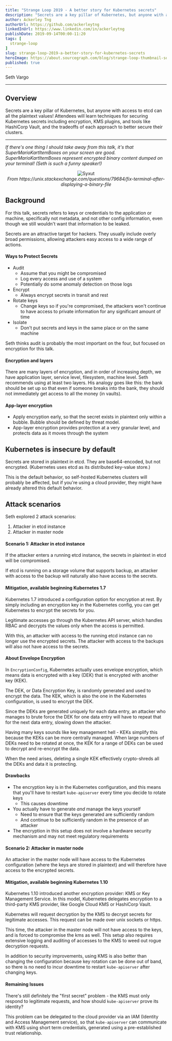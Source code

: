 ```yaml
---
title: "Strange Loop 2019 - A better story for Kubernetes secrets"
description: "Secrets are a key pillar of Kubernetes, but anyone with access to etcd can all the plaintext values! Attendees will learn techniques for securing Kubernetes secrets including encryption, KMS plugins, and tools like HashiCorp Vault, and the tradeoffs of each approach to better secure their clusters."
author: Ackerley Tng
authorUrl: https://github.com/ackerleytng
linkedInUrl: https://www.linkedin.com/in/ackerleytng
publishDate: 2019-09-14T00:00-11:20
tags: [
  strange-loop
]
slug: strange-loop-2019-a-better-story-for-kubernetes-secrets
heroImage: https://about.sourcegraph.com/blog/strange-loop-thumbnail-square-v2.jpg
published: true
---
```


<div className="container p-0 liveblog-presenters">
  <div className="row m-0">
      <p className=" mr-12 m-0">
        <span className="liveblog-presenters__name">Seth Vargo</span>
        <a href="https://twitter.com/sethvargo" target="_blank" title="Twitter"><i className="fa fa-twitter pr-2"></i></a>
        <a href="https://github.com/sethvargo" target="_blank" title="GitHub"><i className="fa fa-github pr-2"></i></a>
        <a href="https://www.sethvargo.com/" target="_blank" title="Speaker's site"><i className="fa fa-globe pr-2"></i></a>
      </p>
  </div>
</div>

---

## Overview

Secrets are a key pillar of Kubernetes, but anyone with access to etcd can all the plaintext values! Attendees will learn techniques for securing Kubernetes secrets including encryption, KMS plugins, and tools like HashiCorp Vault, and the tradeoffs of each approach to better secure their clusters.

---

*If there's one thing I should take away from this talk, it's that SuperMarioKartItemBoxes on your screen are good. SuperMarioKartItemBoxes represent encrypted binary content dumped on your terminal! (Seth is such a funny speaker!)*

<center>
  <img src="https://i.stack.imgur.com/SYxut.png" alt="Syxut" />
  <br/>
  <i>From https://unix.stackexchange.com/questions/79684/fix-terminal-after-displaying-a-binary-file</i>
</center>

## Background

For this talk, secrets refers to keys or credentials to the application or machine, specifically not metadata, and not other config information, even though we still wouldn't want that information to be leaked.

Secrets are an attractive target for hackers. They usually include overly broad permissions, allowing attackers easy access to a wide range of actions.

#### Ways to Protect Secrets

+ Audit
  + Assume that you might be compromised
  + Log every access and use of a system
  + Potentially do some anomaly detection on those logs
+ Encrypt
  + Always encrypt secrets in transit and rest
+ Rotate keys
  + Change keys so if you're compromised, the attackers won't continue to have access to private information for any significant amount of time
+ Isolate
  + Don't put secrets and keys in the same place or on the same machine

Seth thinks audit is probably the most important on the four, but focused on encryption for this talk.

#### Encryption and layers

There are many layers of encryption, and in order of increasing depth, we have application layer, service level, filesystem, machine level. Seth recommends using at least two layers. His analogy goes like this: the bank should be set up so that even if someone breaks into the bank, they should not immediately get access to all the money (in vaults).

#### App-layer encryption

+ Apply encryption early, so that the secret exists in plaintext only within a bubble. Bubble should be defined by threat model.
+ App-layer encryption provides protection at a very granular level, and protects data as it moves through the system

## Kubernetes is insecure by default

Secrets are stored in plaintext in etcd. They are base64-encoded, but not encrypted. (Kubernetes uses etcd as its distributed key-value store.)

This is the default behavior, so self-hosted Kubernetes clusters will probably be affected, but if you're using a cloud provider, they might have already altered this default behavior.

## Attack scenarios

Seth explored 2 attack scenarios:

1. Attacker in etcd instance
2. Attacker in master node

#### Scenario 1: Attacker in etcd instance

If the attacker enters a running etcd instance, the secrets in plaintext in etcd will be compromised.

If etcd is running on a storage volume that supports backup, an attacker with access to the backup will naturally also have access to the secrets.

#### Mitigation, available beginning Kubernetes 1.7

Kubernetes 1.7 introduced a configuration option for encryption at rest. By simply including an encryption key in the Kubernetes config, you can get Kubernetes to encrypt the secrets for you.

Legitimate accesses go through the Kubernetes API server, which handles RBAC and decrypts the values only when the access is permitted.

With this, an attacker with access to the running etcd instance can no longer use the encrypted secrets. The attacker with access to the backups will also not have access to the secrets.

#### About Envelope Encryption

In `EncryptionConfig`, Kubernetes actually uses envelope encryption, which means data is encrypted with a key (DEK) that is encrypted with another key (KEK).

The DEK, or Data Encryption Key, is randomly generated and used to encrypt the data. The KEK, which is also the one in the Kubernetes configuration, is used to encrypt the DEK.

Since the DEKs are generated uniquely for each data entry, an attacker who manages to brute force the DEK for one data entry will have to repeat that for the next data entry, slowing down the attacker.

Having many keys sounds like key management hell - KEKs simplify this because the KEKs can be more centrally managed. When large numbers of DEKs need to be rotated at once, the KEK for a range of DEKs can be used to decrypt and re-encrypt the data.

When the need arises, deleting a single KEK effectively crypto-shreds all the DEKs and data it is protecting.

#### Drawbacks

+ The encryption key is in the Kubernetes configuration, and this means that you'll have to restart `kube-apiserver` every time you decide to rotate keys
  + This causes downtime
+ You actually have to generate *and* manage the keys yourself
  + Need to ensure that the keys generated are sufficiently random
  + And continue to be sufficiently random in the presence of an attacker
+ The encryption in this setup does not involve a hardware security mechanism and may not meet regulatory requirements

#### Scenario 2: Attacker in master node

An attacker in the master node will have access to the Kubernetes configuration (where the keys are stored in plaintext) and will therefore have access to the encrypted secrets.

#### Mitigation, available beginning Kubernetes 1.10

Kubernetes 1.10 introduced another encryption provider: KMS or Key Management Service. In this model, Kubernetes delegates encryption to a third-party KMS provider, like Google Cloud KMS or HashiCorp Vault.

Kubernetes will request decryption by the KMS to decrypt secrets for legitimate accesses. This request can be made over unix sockets or https.

This time, the attacker in the master node will not have access to the keys, and is forced to compromise the kms as well. This setup also requires extensive logging and auditing of accesses to the KMS to weed out rogue decryption requests.

In addition to security improvements, using KMS is also better than changing the configuration because key rotation can be done out of band, so there is no need to incur downtime to restart `kube-apiserver` after changing keys.

#### Remaining Issues

There's still definitely the "first secret" problem - the KMS must only respond to legitimate requests, and how should `kube-apiserver` prove its identity?

This problem can be delegated to the cloud provider via an IAM (Identity and Access Management service), so that `kube-apiserver` can communicate with KMS using short term credentials, generated using a pre-established trust relationship.
